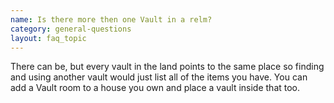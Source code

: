 ```yaml
---
name: Is there more then one Vault in a relm?
category: general-questions
layout: faq_topic
---
```

There can be, but every vault in the land points to the same place so finding and using another vault would just list all of the items you have. You can add a Vault room to a house you own and place a vault inside that too.